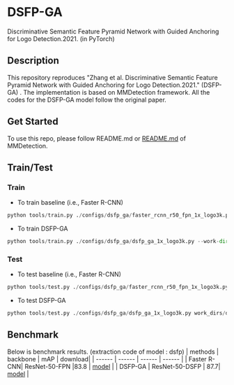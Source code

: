 # DSFP-GA
Discriminative Semantic Feature Pyramid Network with Guided Anchoring for Logo Detection.2021. (in PyTorch)

## Description
This repository reproduces "Zhang et al. Discriminative Semantic Feature Pyramid Network with Guided Anchoring for Logo Detection.2021." (DSFP-GA) . The implementation is based on MMDetection framework. All the codes for the DSFP-GA model follow the original paper.

## Get Started
To use this repo, please follow README.md or [README.md](https://github.com/open-mmlab/mmdetection/blob/master/README.md) of MMDetection.

## Train/Test
### Train
* To train baseline (i.e., Faster R-CNN)
```Python
python tools/train.py ./configs/dsfp_ga/faster_rcnn_r50_fpn_1x_logo3k.py --work-dir work_dirs/faster_rcnn_r50_fpn_1x_logo3k
```
* To train DSFP-GA
```Python
python tools/train.py ./configs/dsfp_ga/dsfp_ga_1x_logo3k.py --work-dir work_dirs/dsfp_ga_1x_logo3k
```

### Test
* To test baseline (i.e., Faster R-CNN)
```Python
python tools/test.py ./configs/dsfp_ga/faster_rcnn_r50_fpn_1x_logo3k.py work_dirs/faster_rcnn_r50_fpn_1x_logo3k/faster_rcnn_r50_fpn_1x_logo3k.pth --eval mAP
```
* To test DSFP-GA
```Python
python tools/test.py ./configs/dsfp_ga/dsfp_ga_1x_logo3k.py work_dirs/dsfp_ga_1x_logo3k/dsfp_ga_1x_logo3k.pth --eval mAP
```

## Benchmark
Below is benchmark results. (extraction code of model : dsfp)
| methods | backbone | mAP | download|
| ------ | ------ | ------ | ------ |
| Faster R-CNN| ResNet-50-FPN |83.8 | [model](https://pan.baidu.com/s/1Xw5PlWLcN5dzRqnrceJqug ) |
| DSFP-GA | ResNet-50-DSFP | 87.7| [model](https://pan.baidu.com/s/1Xw5PlWLcN5dzRqnrceJqug ) |

